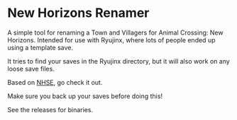 New Horizons Renamer
=====

A simple tool for renaming a Town and Villagers for Animal Crossing: New Horizons. Intended for use with Ryujinx, where lots of people ended up using a template save.

It tries to find your saves in the Ryujinx directory, but it will also work on any loose save files.

Based on [NHSE](https://github.com/kwsch/NHSE), go check it out.

Make sure you back up your saves before doing this!

See the releases for binaries.
